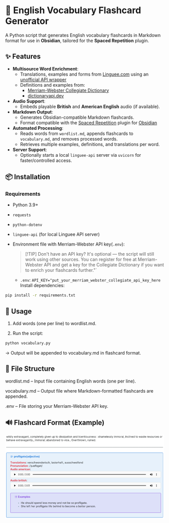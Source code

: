 # 📘 English Vocabulary Flashcard Generator

A Python script that generates English vocabulary flashcards in Markdown format for use in **Obsidian**, tailored for the **Spaced Repetition** plugin.

## ✨ Features

- **Multisource Word Enrichment**:
  - Translations, examples and forms from [Linguee.com](https://www.linguee.com) using an [unofficial API wrapper](https://linguee-api.fly.dev/docs)
  - Definitions and examples from:
    - [Merriam-Webster Collegiate Dictionary](https://www.merriam-webster.com/)
    - [dictionaryapi.dev](https://dictionaryapi.dev/)
- **Audio Support**:
  - Embeds playable **British** and **American English** audio (if available).
- **Markdown Output**:
  - Generates Obsidian-compatible Markdown flashcards.
  - Format compatible with the [Spaced Repetition](https://github.com/st3v3nmw/obsidian-spaced-repetition) plugin for [Obsidian](https://www.obdisian.md)
- **Automated Processing**:
  - Reads words from `wordlist.md`, appends flashcards to `vocabulary.md`, and removes processed words.
  - Retrieves multiple examples, definitions, and translations per word.
- **Server Support**:
  - Optionally starts a local `linguee-api` server via `uvicorn` for faster/controlled access.

## 📦 Installation

### Requirements

- Python 3.9+
- `requests`
- `python-dotenv`
- `linguee-api` (for local Linguee API server)
- Environment file with Merriam-Webster API key(`.env`):
  >[!TIP] Don't have an API key?
  > It's optional — the script will still work using other sources.
  > You can register for free at Merriam-Webster API and get a key for the Collegiate Dictionary if you want to enrich your flashcards further."`

  - `.env`: `API_KEY="put_your_merriam_webster_collegiate_api_key_here`
Install dependencies:

```bash
pip install -r requirements.txt
```

## 🚀 Usage

1. Add words (one per line) to wordlist.md.

2. Run the script:

```bash
python vocabulary.py
```

-> Output will be appended to vocabulary.md in flashcard format.

## 📁 File Structure

wordlist.md – Input file containing English words (one per line).

vocabulary.md – Output file where Markdown-formatted flashcards are appended.

.env – File storing your Merriam-Webster API key.

## 🔊 Flashcard Format (Example)

![Example](flashcard_example_light.png)
